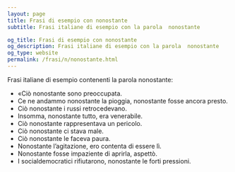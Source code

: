 ```yaml
---
layout: page
title: Frasi di esempio con nonostante 
subtitle: Frasi italiane di esempio con la parola  nonostante

og_title: Frasi di esempio con nonostante 
og_description: Frasi italiane di esempio con la parola  nonostante
og_type: website
permalink: /frasi/n/nonostante.html
---
```


Frasi italiane di esempio contenenti la parola nonostante:


- «Ciò nonostante sono preoccupata.
- Ce ne andammo nonostante la pioggia, nonostante fosse ancora presto.
- Ciò nonostante i russi retrocedevano.
- Insomma, nonostante tutto, era venerabile.
- Ciò nonostante rappresentava un pericolo.
- Ciò nonostante ci stava male.
- Ciò nonostante le faceva paura.
- Nonostante l’agitazione, ero contenta di essere lì.
- Nonostante fosse impaziente di aprirla, aspettò.
- I socialdemocratici rifiutarono, nonostante le forti pressioni.
